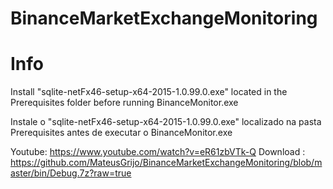 # BinanceMarketExchangeMonitoring

Info
============
Install "sqlite-netFx46-setup-x64-2015-1.0.99.0.exe" located in the Prerequisites folder before running BinanceMonitor.exe

Instale o "sqlite-netFx46-setup-x64-2015-1.0.99.0.exe" localizado na pasta Prerequisites antes de executar o BinanceMonitor.exe


Youtube: https://www.youtube.com/watch?v=eR61zbVTk-Q
Download : https://github.com/MateusGrijo/BinanceMarketExchangeMonitoring/blob/master/bin/Debug.7z?raw=true

